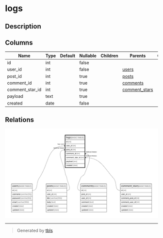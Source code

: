 # logs

## Description

## Columns

| Name | Type | Default | Nullable | Children | Parents | Comment |
| ---- | ---- | ------- | -------- | -------- | ------- | ------- |
| id | int |  | false |  |  |  |
| user_id | int |  | false |  | [users](users.md) |  |
| post_id | int |  | true |  | [posts](posts.md) |  |
| comment_id | int |  | true |  | [comments](comments.md) |  |
| comment_star_id | int |  | true |  | [comment_stars](comment_stars.md) |  |
| payload | text |  | true |  |  |  |
| created | date |  | false |  |  |  |

## Relations

![er](logs.svg)

---

> Generated by [tbls](https://github.com/k1LoW/tbls)
